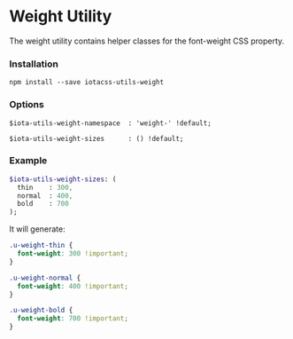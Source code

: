 # Weight Utility #

The weight utility contains helper classes for the font-weight CSS property.


### Installation ###

```
npm install --save iotacss-utils-weight
```


### Options ###

```
$iota-utils-weight-namespace  : 'weight-' !default;

$iota-utils-weight-sizes      : () !default;
```


### Example ###

```sass
$iota-utils-weight-sizes: (
  thin    : 300,
  normal  : 400,
  bold    : 700
);
```

It will generate:

```css
.u-weight-thin {
  font-weight: 300 !important;
}

.u-weight-normal {
  font-weight: 400 !important;
}

.u-weight-bold {
  font-weight: 700 !important;
}
```
